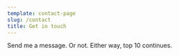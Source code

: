 ```yaml
---
template: contact-page
slug: /contact
title: Get in touch
---
```


Send me a message. Or not.  Either way, top 10 continues.
